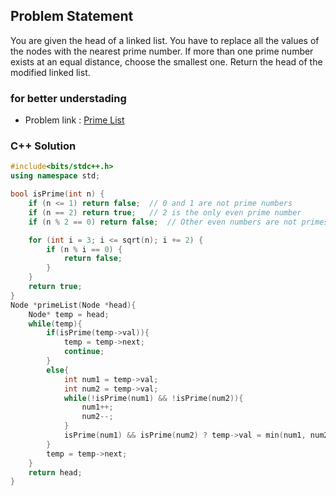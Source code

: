 ## Problem Statement

You are given the head of a linked list. You have to replace all the values of the nodes with the nearest prime number. If more than one prime number exists at an equal distance, choose the smallest one. Return the head of the modified linked list.

### for better understading
- Problem link : [Prime List](https://www.geeksforgeeks.org/problems/prime-list--170646/1?page=2&category=Linked%20List&status=solved&sortBy=difficulty)

### C++ Solution

```cpp
#include<bits/stdc++.h>
using namespace std;

bool isPrime(int n) {
    if (n <= 1) return false;  // 0 and 1 are not prime numbers
    if (n == 2) return true;   // 2 is the only even prime number
    if (n % 2 == 0) return false;  // Other even numbers are not primes

    for (int i = 3; i <= sqrt(n); i += 2) {
        if (n % i == 0) {
            return false;
        }
    }
    return true;
}
Node *primeList(Node *head){
    Node* temp = head;
    while(temp){
        if(isPrime(temp->val)){
            temp = temp->next;
            continue;
        }
        else{
            int num1 = temp->val;
            int num2 = temp->val;
            while(!isPrime(num1) && !isPrime(num2)){
                num1++;
                num2--;
            }
            isPrime(num1) && isPrime(num2) ? temp->val = min(num1, num2) : isPrime(num2) ? temp->val = num2 : temp->val = num1;
        }
        temp = temp->next;
    }
    return head;
}
```